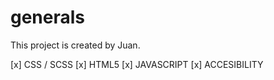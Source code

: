 # generals
This project is created by Juan.

[x] CSS / SCSS
[x] HTML5
[x] JAVASCRIPT
[x] ACCESIBILITY 
